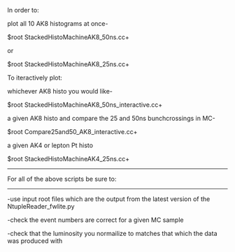 In order to:

plot all 10 AK8 histograms at once-

$root StackedHistoMachineAK8_50ns.cc+

or

$root StackedHistoMachineAK8_25ns.cc+ 

To iteractively plot:

whichever AK8 histo you would like-

$root StackedHistoMachineAK8_50ns_interactive.cc+

a given AK8 histo and compare the 25 and 50ns bunchcrossings in MC-

$root Compare25and50_AK8_interactive.cc+

a given AK4 or lepton Pt histo

$root StackedHistoMachineAK4_25ns.cc+



****************************************
For all of the above scripts be sure to:
****************************************
-use input root files which are the output from the latest version of the NtupleReader_fwlite.py 

-check the event numbers are correct for a given MC sample

-check that the luminosity you normailize to matches that which the data was produced with
